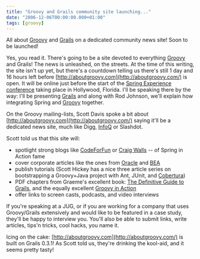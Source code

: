 ```yaml
---
title: "Groovy and Grails community site launching..."
date: "2006-12-06T00:00:00.000+01:00"
tags: [groovy]
---
```


All about [Groovy](http://groovy.codehaus.org/) and [Grails](http://grails.org/) on a dedicated community news site! Soon to be launched!

Yes, you read it. There's going to be a site devoted to everything [Groovy](http://groovy.codehaus.org/) and Grails! The news is unleashed, on the streets. At the time of this writing, the site isn't up yet, but there's a countdown telling us there's still 1 day and 16 hours left before [http://aboutgroovy.com](http://aboutgroovy.com/) is open. It will be online just before the start of the [Spring Experience conference](http://www.thespringexperience.com/speaker_view.jsp?speakerId=728) taking place in Hollywood, Florida. I'll be speaking there by the way: I'll be presenting [Grails](http://grails.org/) and along with Rod Johnson, we'll explain how integrating Spring and [Groovy](http://groovy.codehaus.org/) together.

On the Groovy mailing-lists, Scott Davis spoke a bit about [http://aboutgroovy.com](http://aboutgroovy.com/) saying it'll be a dedicated news site, much like Digg, [InfoQ](http://www.infoq.com/groovy) or Slashdot.

Scott told us that this site will:

*   spotlight strong blogs like [CodeForFun](http://codeforfun.wordpress.com/) or [Craig Walls](http://jroller.com/page/habuma/20061127) -- of Spring in Action fame
*   cover corporate articles like the ones from [Oracle](http://www.oracle.com/technology/pub/articles/grall-grails.html) and [BEA](http://dev2dev.bea.com/pub/a/2006/10/introduction-groovy-grails.html)
*   publish tutorials (Scott Hickey has a nice three article series on bootstrapping a Groovy+Java project with Ant, JUnit, and [Cobertura](http://groovy.codehaus.org/Code+Coverage+with+Cobertura))
*   PDF chapters from Graeme's excellent book: [The Definitive Guide to Grails](http://www.amazon.co.uk/Definitive-Guide-Grails-Graeme-Rocher/dp/1590597583), and the equally excellent [Groovy in Action](http://www.amazon.co.uk/Groovy-Action-Dierk-Konig/dp/1932394842/ref=pd_bxgy_b_text_b/026-7604440-4591668)
*   offer links to screen casts, podcasts, and video interviews

If you're speaking at a JUG, or if you are working for a company that uses Groovy/Grails extensively and would like to be featured in a case study, they'll be happy to interview you. You'll also be able to submit links, write articles, tips'n tricks, cool hacks, you name it.

Icing on the cake: [http://aboutgroovy.com](http://aboutgroovy.com/) is built on Grails 0.3.1! As Scott told us, they're drinking the kool-aid, and it seems pretty tasty!